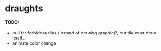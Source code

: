 # draughts

#### TODO:

+ null for forbidden tiles (instead of drawing graphic)?, but tile must draw itself...
+ animate color change
